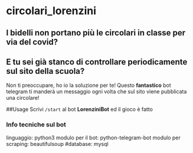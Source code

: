 # circolari_lorenzini
## I bidelli non portano più le circolari in classe per via del covid?
## E tu sei già stanco di controllare periodicamente sul sito della scuola?
Non ti preoccupare, ho io la soluzione per te!
Questo **fantastico** bot telegram ti manderà un messaggio ogni volta che sul sito viene pubblicata una circolare!

##Usage
Scrivi ```/start``` al bot **__LorenziniBot__** ed il gioco è fatto

### Info tecniche sul bot
linguaggio: python3
modulo per il bot: python-telegram-bot
modulo per scraping: beautifulsoup
#database: mysql
